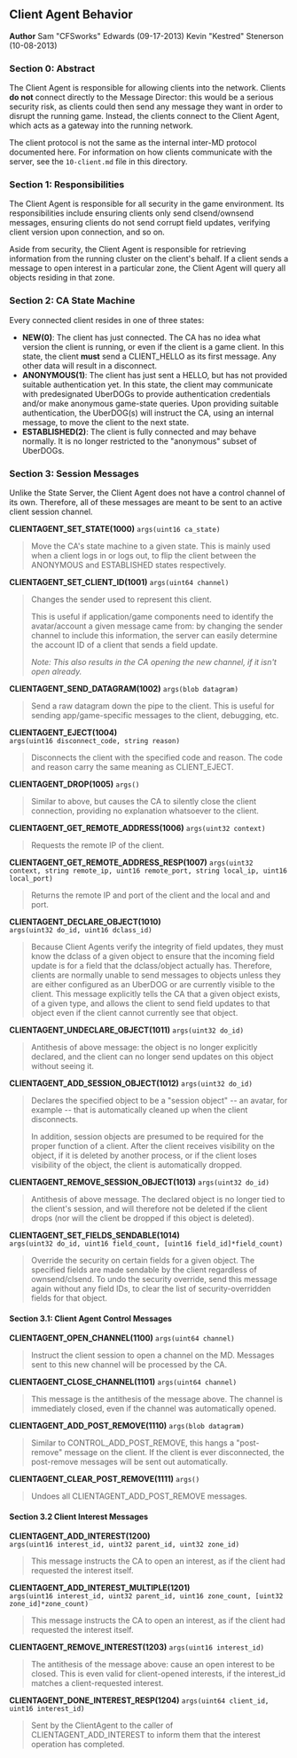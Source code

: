 Client Agent Behavior
---------------------
**Author**
Sam "CFSworks" Edwards (09-17-2013)
Kevin "Kestred" Stenerson (10-08-2013)


### Section 0: Abstract ###

The Client Agent is responsible for allowing clients into the network. Clients
**do not** connect directly to the Message Director: this would be a serious
security risk, as clients could then send any message they want in order to
disrupt the running game. Instead, the clients connect to the Client Agent, which
acts as a gateway into the running network.

The client protocol is not the same as the internal inter-MD protocol documented
here. For information on how clients communicate with the server, see the
`10-client.md` file in this directory.


### Section 1: Responsibilities ###

The Client Agent is responsible for all security in the game environment.
Its responsibilities include ensuring clients only send clsend/ownsend messages,
ensuring clients do not send corrupt field updates, verifying client version
upon connection, and so on.

Aside from security, the Client Agent is responsible for retrieving information
from the running cluster on the client's behalf. If a client sends a message
to open interest in a particular zone, the Client Agent will query all objects
residing in that zone.


### Section 2: CA State Machine ###

Every connected client resides in one of three states:

- **NEW(0)**: The client has just connected. The CA has no idea what version the
client is running, or even if the client is a game client. In this state, the
client **must** send a CLIENT_HELLO as its first message. Any other data will
result in a disconnect.
- **ANONYMOUS(1)**: The client has just sent a HELLO, but has not provided suitable
authentication yet. In this state, the client may communicate with predesignated
UberDOGs to provide authentication credentials and/or make anonymous game-state
queries. Upon providing suitable authentication, the UberDOG(s) will instruct the
CA, using an internal message, to move the client to the next state.
- **ESTABLISHED(2)**: The client is fully connected and may behave normally. It is
no longer restricted to the "anonymous" subset of UberDOGs.


### Section 3: Session Messages ###
Unlike the State Server, the Client Agent does not have a control channel of its
own. Therefore, all of these messages are meant to be sent to an active client
session channel.

**CLIENTAGENT_SET_STATE(1000)** `args(uint16 ca_state)`  
> Move the CA's state machine to a given state. This is mainly used when a client
> logs in or logs out, to flip the client between the ANONYMOUS and ESTABLISHED
> states respectively.


**CLIENTAGENT_SET_CLIENT_ID(1001)** `args(uint64 channel)`  
> Changes the sender used to represent this client.
>
> This is useful if application/game components need to identify the avatar/account
> a given message came from: by changing the sender channel to include this
> information, the server can easily determine the account ID of a client that
> sends a field update.
>
> _Note: This also results in the CA opening the new channel, if it isn't open
>        already._


**CLIENTAGENT_SEND_DATAGRAM(1002)** `args(blob datagram)`  
> Send a raw datagram down the pipe to the client. This is useful for sending
> app/game-specific messages to the client, debugging, etc.


**CLIENTAGENT_EJECT(1004)**  
    `args(uint16 disconnect_code, string reason)`  
> Disconnects the client with the specified code and reason. The code and reason
> carry the same meaning as CLIENT_EJECT.


**CLIENTAGENT_DROP(1005)** `args()`  
> Similar to above, but causes the CA to silently close the client connection,
> providing no explanation whatsoever to the client.

**CLIENTAGENT_GET_REMOTE_ADDRESS(1006)** `args(uint32 context)`
> Requests the remote IP of the client.

**CLIENTAGENT_GET_REMOTE_ADDRESS_RESP(1007)**
    `args(uint32 context, string remote_ip, uint16 remote_port, string local_ip, uint16 local_port)`
> Returns the remote IP and port of the client and the local and and port.


**CLIENTAGENT_DECLARE_OBJECT(1010)**  
    `args(uint32 do_id, uint16 dclass_id)`  
> Because Client Agents verify the integrity of field updates, they must know the
> dclass of a given object to ensure that the incoming field update is for a field
> that the dclass/object actually has. Therefore, clients are normally unable to
> send messages to objects unless they are either configured as an UberDOG or are
> currently visible to the client. This message explicitly tells the CA that a
> given object exists, of a given type, and allows the client to send field
> updates to that object even if the client cannot currently see that object.


**CLIENTAGENT_UNDECLARE_OBJECT(1011)** `args(uint32 do_id)`  
> Antithesis of above message: the object is no longer explicitly declared, and
> the client can no longer send updates on this object without seeing it.


**CLIENTAGENT_ADD_SESSION_OBJECT(1012)** `args(uint32 do_id)`  
> Declares the specified object to be a "session object" -- an avatar, for example --
> that is automatically cleaned up when the client disconnects.
>
> In addition, session objects are presumed to be required for the proper function of a client.
> After the client receives visibility on the object, if it is deleted by another process,
> or if the client loses visibility of the object, the client is automatically dropped.

**CLIENTAGENT_REMOVE_SESSION_OBJECT(1013)** `args(uint32 do_id)`  
> Antithesis of above message. The declared object is no longer tied to the client's
> session, and will therefore not be deleted if the client drops (nor will the client
> be dropped if this object is deleted).


**CLIENTAGENT_SET_FIELDS_SENDABLE(1014)**  
    `args(uint32 do_id, uint16 field_count, [uint16 field_id]*field_count)`  
> Override the security on certain fields for a given object. The specified fields
> are made sendable by the client regardless of ownsend/clsend. To undo the security
> override, send this message again without any field IDs, to clear the list of
> security-overridden fields for that object.


#### Section 3.1: Client Agent Control Messages ####

**CLIENTAGENT_OPEN_CHANNEL(1100)** `args(uint64 channel)`  
> Instruct the client session to open a channel on the MD. Messages sent to this
> new channel will be processed by the CA.

**CLIENTAGENT_CLOSE_CHANNEL(1101)** `args(uint64 channel)`  
> This message is the antithesis of the message above. The channel is immediately
> closed, even if the channel was automatically opened.

**CLIENTAGENT_ADD_POST_REMOVE(1110)** `args(blob datagram)`  
> Similar to CONTROL_ADD_POST_REMOVE, this hangs a "post-remove" message on the
> client. If the client is ever disconnected, the post-remove messages will be
> sent out automatically.

**CLIENTAGENT_CLEAR_POST_REMOVE(1111)** `args()`  
> Undoes all CLIENTAGENT_ADD_POST_REMOVE messages.


#### Section 3.2 Client Interest Messages ####

**CLIENTAGENT_ADD_INTEREST(1200)**  
    `args(uint16 interest_id, uint32 parent_id, uint32 zone_id)`  
> This message instructs the CA to open an interest, as if the client had
> requested the interest itself.

**CLIENTAGENT_ADD_INTEREST_MULTIPLE(1201)**  
    `args(uint16 interest_id, uint32 parent_id,
          uint16 zone_count, [uint32 zone_id]*zone_count)`  
> This message instructs the CA to open an interest, as if the client had
> requested the interest itself.

**CLIENTAGENT_REMOVE_INTEREST(1203)** `args(uint16 interest_id)`  
> The antithesis of the message above: cause an open interest to be closed. This
> is even valid for client-opened interests, if the interest_id matches a
> client-requested interest.

**CLIENTAGENT_DONE_INTEREST_RESP(1204)** `args(uint64 client_id, uint16 interest_id)`
> Sent by the ClientAgent to the caller of CLIENTAGENT_ADD_INTEREST to inform
> them that the interest operation has completed.


